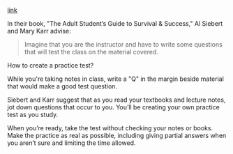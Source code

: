 [link](https://www.thoughtco.com/make-practice-tests-while-you-study-31622#:~:text=In%20their%20book%2C%20Siebert%20and%20Karr%20make%20a,student%20manual%20that%20accompanies%20your%20textbook%20More%20items)

In their book, "The Adult Student’s Guide to Survival & Success," Al Siebert and Mary Karr advise:

> Imagine that you are the instructor and have to write some questions that will test the class on the material covered.

How to create a practice test?

While you're taking notes in class, write a "Q" in the margin beside material that would make a good test question.

Siebert and Karr suggest that as you read your textbooks and lecture notes, jot down questions that occur to you. You’ll be creating your own practice test as you study. 

When you’re ready, take the test without checking your notes or books. Make the practice as real as possible, including giving partial answers when you aren’t sure and limiting the time allowed. 

